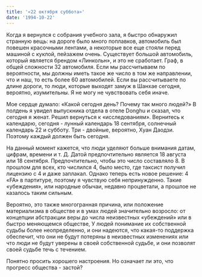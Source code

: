 ```yaml
---
title: '«22 октября суббота»'
date: '1994-10-22'
---
```


Когда я вернулся с собрания учебного зала, я быстро обнаружил странную вещь: на дороге было много поплавков, автомобиль был повешен красочными лентами, а некоторые все еще стояли перед машиной с куклой, пейзажем очень. Существует большой автомобиль, который является брендом «Линкольн», и это не сработает. Граф, в общей сложности 32 автомобиля. Если мы рассчитываем по вероятности, мы должны иметь такое же число в том же направлении, что и наш, то есть более 60 автомобилей. Если вы рассчитываете по длине дороги, то люди, которые выходят замуж в Шанхае сегодня, вероятно, изумительны. Я не могу не чувствовать себя иначе.

Мое сердце думало: «Какой сегодня день? Почему так много людей?» В полдень я увидел выпускника отдела в отеле Donghu и сказал, что сегодня я женат. Решил вернуться к «исследованиям». Вернитесь к календарю, сегодня - лунный календарь 18 сентября, солнечный календарь 22 и субботу. Три - двойные, вероятно, Хуан Даодзи. Поэтому каждый должен быть сегодня.

На данный момент кажется, что люди уделяют больше внимания датам, цифрам, времени и т. Д. Датой предпочтительно является 18 августа или 18 сентября. Предпочтительно, чтобы это число составляло 8. В прошлом для всех, кто числился 4, было место, где таксист получил лицензию с 4 и даже заплакал. Однако теперь есть новое решение: 4 «FA» в партитуре, поэтому я чувствую себя непринужденно. Такие «убеждения», или народные обычаи, недавно процветали, а прошлое не казалось таким сильным.

Вероятно, это также многогранная причина, или положение материализма в обществе и в умах людей значительно возросло: от концепции абстракции веры до числа неизвестных «убеждений» или в быстро меняющемся обществе, У людей понимание их собственной судьбы более неопределенно, и они надеются, что какая-то поддержка обеспечит, что они не будут потеряны в неизвестных изменениях или что люди не будут уверены в своей собственной судьбе, и они позволят своей судьбе течь с течением.

Понятно просить хорошего настроения. Но означает ли это, что прогресс общества - застой?


